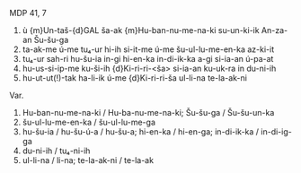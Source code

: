 MDP 41, 7
1. ù {m}Un-taš-{d}GAL ša-ak {m}Hu-ban-nu-me-na-ki su-un-ki-ik An-za-an Šu-šu-ga
2. ta-ak-me ú-me tu₄-ur hi-ih si-it-me ú-me šu-ul-lu-me-en-ka az-ki-it
3. tu₄-ur sah-ri hu-šu-ia in-gi hi-en-ka in-di-ik-ka a-gi si-ia-an ú-pa-at
4. hu-us-si-ip-me ku-ši-ih {d}Ki-ri-ri-<ša> si-ia-an ku-uk-ra in du-ni-ih
5. hu-ut-ut(!)-tak ha-li-ik ú-me {d}Ki-ri-ri-ša ul-li-na te-la-ak-ni

Var.
1. Hu-ban-nu-me-na-ki / Hu-ba-nu-me-na-ki; Šu-šu-ga / Šu-šu-un-ka
2. šu-ul-lu-me-en-ka / šu-ul-lu-me-ga
3. hu-šu-ia / hu-šu-ú-a / hu-šu-a; hi-en-ka / hi-en-ga; in-di-ik-ka / in-di-ig-ga
4. du-ni-ih / tu₄-ni-ih
5. ul-li-na / li-na; te-la-ak-ni / te-la-ak
